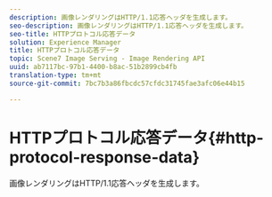 ```yaml
---
description: 画像レンダリングはHTTP/1.1応答ヘッダを生成します。
seo-description: 画像レンダリングはHTTP/1.1応答ヘッダを生成します。
seo-title: HTTPプロトコル応答データ
solution: Experience Manager
title: HTTPプロトコル応答データ
topic: Scene7 Image Serving - Image Rendering API
uuid: ab7117bc-97b1-4400-b8ac-51b2899cb4fb
translation-type: tm+mt
source-git-commit: 7bc7b3a86fbcdc57cfdc31745fae3afc06e44b15

---
```



# HTTPプロトコル応答データ{#http-protocol-response-data}

画像レンダリングはHTTP/1.1応答ヘッダを生成します。

